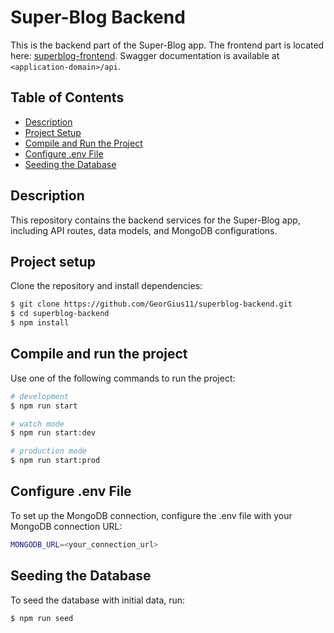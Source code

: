 # Super-Blog Backend

This is the backend part of the Super-Blog app. The frontend part is located here: [superblog-frontend](https://github.com/GeorGius11/superblog-frontend). Swagger documentation is available at `<application-domain>/api`.

## Table of Contents

- [Description](#description)
- [Project Setup](#project-setup)
- [Compile and Run the Project](#compile-and-run-the-project)
- [Configure .env File](#configure-env-file)
- [Seeding the Database](#seeding-the-database)

## Description

This repository contains the backend services for the Super-Blog app, including API routes, data models, and MongoDB configurations.

## Project setup

Clone the repository and install dependencies:

```bash
$ git clone https://github.com/GeorGius11/superblog-backend.git
$ cd superblog-backend
$ npm install
```

## Compile and run the project

Use one of the following commands to run the project:

```bash
# development
$ npm run start

# watch mode
$ npm run start:dev

# production mode
$ npm run start:prod
```

## Configure .env File

To set up the MongoDB connection, configure the .env file with your MongoDB connection URL:

```bash
MONGODB_URL=<your_connection_url>
```

## Seeding the Database

To seed the database with initial data, run:

```bash
$ npm run seed
```

